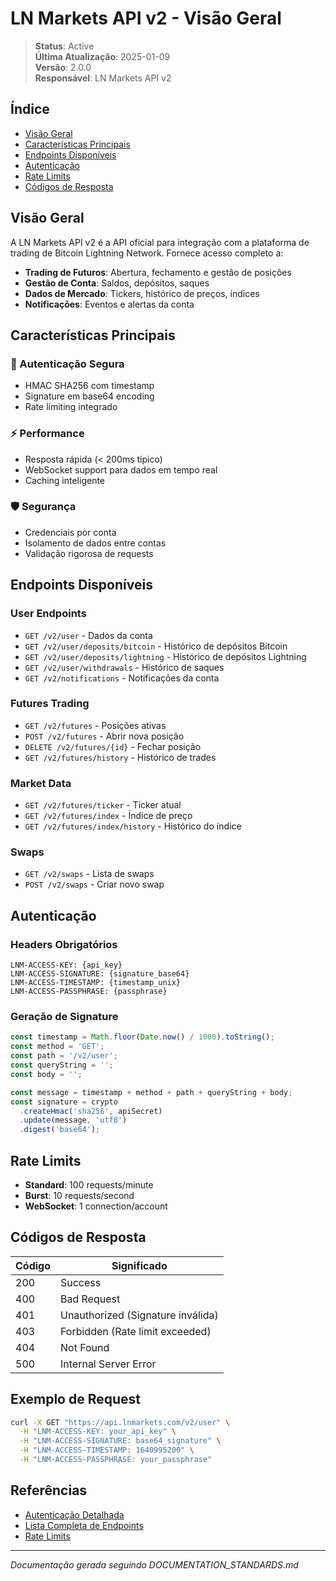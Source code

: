 # LN Markets API v2 - Visão Geral

> **Status**: Active  
> **Última Atualização**: 2025-01-09  
> **Versão**: 2.0.0  
> **Responsável**: LN Markets API v2  

## Índice

- [Visão Geral](#visão-geral)
- [Características Principais](#características-principais)
- [Endpoints Disponíveis](#endpoints-disponíveis)
- [Autenticação](#autenticação)
- [Rate Limits](#rate-limits)
- [Códigos de Resposta](#códigos-de-resposta)

## Visão Geral

A LN Markets API v2 é a API oficial para integração com a plataforma de trading de Bitcoin Lightning Network. Fornece acesso completo a:

- **Trading de Futuros**: Abertura, fechamento e gestão de posições
- **Gestão de Conta**: Saldos, depósitos, saques
- **Dados de Mercado**: Tickers, histórico de preços, índices
- **Notificações**: Eventos e alertas da conta

## Características Principais

### 🔐 Autenticação Segura
- HMAC SHA256 com timestamp
- Signature em base64 encoding
- Rate limiting integrado

### ⚡ Performance
- Resposta rápida (< 200ms típico)
- WebSocket support para dados em tempo real
- Caching inteligente

### 🛡️ Segurança
- Credenciais por conta
- Isolamento de dados entre contas
- Validação rigorosa de requests

## Endpoints Disponíveis

### User Endpoints
- `GET /v2/user` - Dados da conta
- `GET /v2/user/deposits/bitcoin` - Histórico de depósitos Bitcoin
- `GET /v2/user/deposits/lightning` - Histórico de depósitos Lightning
- `GET /v2/user/withdrawals` - Histórico de saques
- `GET /v2/notifications` - Notificações da conta

### Futures Trading
- `GET /v2/futures` - Posições ativas
- `POST /v2/futures` - Abrir nova posição
- `DELETE /v2/futures/{id}` - Fechar posição
- `GET /v2/futures/history` - Histórico de trades

### Market Data
- `GET /v2/futures/ticker` - Ticker atual
- `GET /v2/futures/index` - Índice de preço
- `GET /v2/futures/index/history` - Histórico do índice

### Swaps
- `GET /v2/swaps` - Lista de swaps
- `POST /v2/swaps` - Criar novo swap

## Autenticação

### Headers Obrigatórios

```http
LNM-ACCESS-KEY: {api_key}
LNM-ACCESS-SIGNATURE: {signature_base64}
LNM-ACCESS-TIMESTAMP: {timestamp_unix}
LNM-ACCESS-PASSPHRASE: {passphrase}
```

### Geração de Signature

```typescript
const timestamp = Math.floor(Date.now() / 1000).toString();
const method = 'GET';
const path = '/v2/user';
const queryString = '';
const body = '';

const message = timestamp + method + path + queryString + body;
const signature = crypto
  .createHmac('sha256', apiSecret)
  .update(message, 'utf8')
  .digest('base64');
```

## Rate Limits

- **Standard**: 100 requests/minute
- **Burst**: 10 requests/second
- **WebSocket**: 1 connection/account

## Códigos de Resposta

| Código | Significado |
|--------|-------------|
| 200 | Success |
| 400 | Bad Request |
| 401 | Unauthorized (Signature inválida) |
| 403 | Forbidden (Rate limit exceeded) |
| 404 | Not Found |
| 500 | Internal Server Error |

## Exemplo de Request

```bash
curl -X GET "https://api.lnmarkets.com/v2/user" \
  -H "LNM-ACCESS-KEY: your_api_key" \
  -H "LNM-ACCESS-SIGNATURE: base64_signature" \
  -H "LNM-ACCESS-TIMESTAMP: 1640995200" \
  -H "LNM-ACCESS-PASSPHRASE: your_passphrase"
```

## Referências

- [Autenticação Detalhada](./02-authentication.md)
- [Lista Completa de Endpoints](./03-endpoints.md)
- [Rate Limits](./04-rate-limits.md)

---
*Documentação gerada seguindo DOCUMENTATION_STANDARDS.md*
